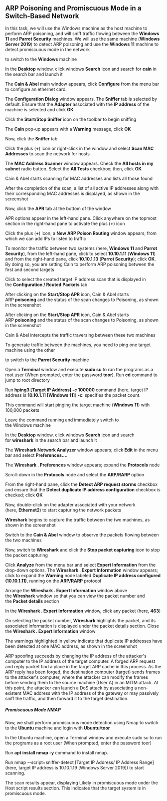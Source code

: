 
## ARP Poisoning and Promiscuous Mode in a Switch-Based Network

In this task, we will use the Windows machine as the host machine to perform ARP poisoning, and will sniff traffic flowing between the **Windows 11** and **Parrot Security** machines. We will use the same machine (**Windows Server 2019**) to detect ARP poisoning and use the **Windows 11** machine to detect promiscuous mode in the network

to switch to the **Windows** machine

In the **Desktop** window, click windows **Search** icon and search for **cain** in the search bar and launch it

The **Cain & Abel** main window appears, click **Configure** from the menu bar to configure an ethernet card.

The **Configuration Dialog** window appears. The **Sniffer** tab is selected by default. Ensure that the **Adapter** associated with the **IP address** of the machine is selected and click **OK**

Click the **Start/Stop Sniffer** icon on the toolbar to begin sniffing


The **Cain** pop-up appears with a **Warning** message, click **OK**

Now, click the **Sniffer** tab

Click the plus (**+**) icon or right-click in the window and select **Scan MAC Addresses** to scan the network for hosts

The **MAC Address Scanner** window appears. Check the **All hosts in my subnet** radio button. Select the **All Tests** checkbox; then, click **OK**

Cain & Abel starts scanning for MAC addresses and lists all those found

After the completion of the scan, a list of all active IP addresses along with their corresponding MAC addresses is displayed, as shown in the screenshot

Now, click the **APR** tab at the bottom of the window


APR options appear in the left-hand pane. Click anywhere on the topmost section in the right-hand pane to activate the plus (**+**) icon

Click the plus (**+**) icon; a **New ARP Poison Routing** window appears; from which we can add IPs to listen to traffic

To monitor the traffic between two systems (here, **Windows 11** and **Parrot Security**), from the left-hand pane, click to select **10.10.1.11** (**Windows 11**) and from the right-hand pane, click **10.10.1.13** (**Parrot Security**); click **OK**. By doing so, you are setting Cain to perform ARP poisoning between the first and second targets
  
Click to select the created target IP address scan that is displayed in the **Configuration / Routed** **Packets** tab

After clicking on the **Start/Stop APR** icon, Cain & Abel starts ARP **poisoning** and the status of the scan changes to Poisoning, as shown in the screenshot

After clicking on the **Start/Stop APR** icon, Cain & Abel starts ARP **poisoning** and the status of the scan changes to Poisoning, as shown in the screenshot
  
Cain & Abel intercepts the traffic traversing between these two machines

To generate traffic between the machines, you need to ping one target machine using the other

to switch to the **Parrot Security** machine

Open a **Terminal** window and execute **sudo su** to run the programs as a root user (When prompted, enter the password **toor**). Run **cd** command to jump to root directory
 
Run **hping3 [Target IP Address] -c 100000** command (here, target IP address is **10.10.1.11 [Windows 11]**)
**-c**: specifies the packet count.

This command will start pinging the target machine (**Windows 11**) with 100,000 packets
  
Leave the command running and immediately switch to the Windows machine

In the **Desktop** window, click windows **Search** icon and search for **wireshark** in the search bar and launch it

The **Wireshark Network Analyzer** window appears; click **Edit** in the menu bar and select **Preferences…**.

The **Wireshark . Preferences** window appears; expand the **Protocols** node

Scroll-down in the **Protocols** node and select the **ARP/RARP** option
  
From the right-hand pane, click the **Detect ARP request storms** checkbox and ensure that the **Detect duplicate IP address configuration** checkbox is checked; click **OK**

Now, double-click on the adapter associated with your network (here, **Ethernet2**) to start capturing the network packets

**Wireshark** begins to capture the traffic between the two machines, as shown in the screenshot

Switch to the **Cain & Abel** window to observe the packets flowing between the two machines

Now, switch to **Wireshark** and click the **Stop packet capturing** icon to stop the packet capturing

Click **Analyze** from the menu bar and select **Expert Information** from the drop-down options. The **Wireshark . Expert Information** window appears; click to expand the **Warning** node labeled **Duplicate IP address configured (10.10.1.11)**, running on the **ARP/RARP** protocol

Arrange the **Wireshark . Expert Information** window above the **Wireshark** window so that you can view the packet number and the **Packet details** section
  
In the **Wireshark . Expert Information** window, click any packet (here, **463**)

On selecting the packet number, **Wireshark** highlights the packet, and its associated information is displayed under the packet details section. Close the **Wireshark . Expert Information** window

The warnings highlighted in yellow indicate that duplicate IP addresses have been detected at one MAC address, as shown in the screenshot

ARP spoofing succeeds by changing the IP address of the attacker's computer to the IP address of the target computer. A forged ARP request and reply packet find a place in the target ARP cache in this process. As the ARP reply has been forged, the destination computer (target) sends frames to the attacker's computer, where the attacker can modify the frames before sending them to the source machine (User A) in an MITM attack. At this point, the attacker can launch a DoS attack by associating a non-existent MAC address with the IP address of the gateway or may passively sniff the traffic, and then forward it to the target destination.


##### Promiscuous Mode NMAP

Now, we shall perform promiscuous mode detection using Nmap
to switch to the **Ubuntu** machine and login with **Ubuntu**/**toor**

In the Ubuntu machine, open a Terminal window and execute sudo su to run the programs as a root user (When prompted, enter the password toor)

Run **apt install nmap -y** command to install nmap.

Run nmap --script=sniffer-detect [Target IP Address/ IP Address Range] (here, target IP address is 10.10.1.19 [Windows Server 2019]) to start scanning.

The scan results appear, displaying Likely in promiscuous mode under the Host script results section. This indicates that the target system is in promiscuous mode.

